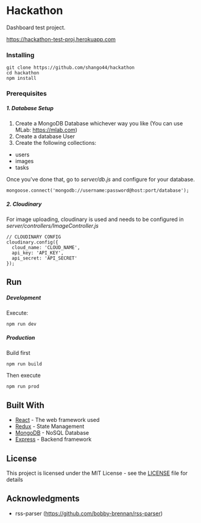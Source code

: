 # Hackathon

Dashboard test project.

https://hackathon-test-proj.herokuapp.com

### Installing


```
git clone https://github.com/shango44/hackathon
cd hackathon
npm install
```

### Prerequisites

##### 1. Database Setup
1. Create a MongoDB Database whichever way you like
(You can use MLab: https://mlab.com)
2. Create a database User
3. Create the following collections: 
* users
* images
* tasks

Once you've done that, go to _server/db.js_ and configure for your database.
```
mongoose.connect('mongodb://username:password@host:port/database');
```

##### 2. Cloudinary
For image uploading, cloudinary is used and needs to be configured in _server/controllers/ImageController.js_
```
// CLOUDINARY CONFIG
cloudinary.config({ 
  cloud_name: 'CLOUD_NAME', 
  api_key: 'API_KEY', 
  api_secret: 'API_SECRET' 
});
```
## Run
##### Development
Execute:
```
npm run dev
```
##### Production
Build first
```
npm run build
```
Then execute
```
npm run prod
```



## Built With

* [React](https://reactjs.org/) - The web framework used
* [Redux](https://redux.js.org/) - State Management
* [MongoDB](https://www.mongodb.com/) - NoSQL Database
* [Express](https://expressjs.com/) - Backend framework

## License

This project is licensed under the MIT License - see the [LICENSE](https://github.com/shango44/hackathon/blob/master/LICENSE) file for details

## Acknowledgments
* rss-parser (https://github.com/bobby-brennan/rss-parser)
